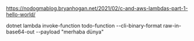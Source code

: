 https://nodogmablog.bryanhogan.net/2021/02/c-and-aws-lambdas-part-1-hello-world/

dotnet lambda invoke-function todo-function --cli-binary-format raw-in-base64-out --payload "merhaba dünya"
